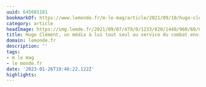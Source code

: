 ```yaml
---
uuid: 645601181
bookmarkOf: https://www.lemonde.fr/m-le-mag/article/2021/09/10/hugo-clement-un-animal-mediatique-dans-les-pas-de-nicolas-hulot_6094091_4500055.html
category: article
headImage: https://img.lemde.fr/2021/09/07/479/0/1233/820/1440/960/60/0/e684736_134335-3215179.jpg
title: Hugo Clément, un média à lui tout seul au service du combat environnemental
domain: lemonde.fr
description: ''
tags:
- m le mag
- le monde.fr
date: '2023-01-26T19:46:22.122Z'
highlights:
---
```



